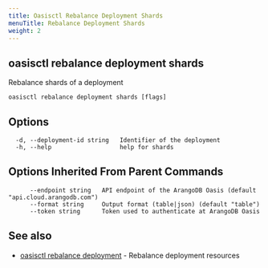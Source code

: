 ```yaml
---
title: Oasisctl Rebalance Deployment Shards
menuTitle: Rebalance Deployment Shards
weight: 2
---
```

## oasisctl rebalance deployment shards

Rebalance shards of a deployment

```
oasisctl rebalance deployment shards [flags]
```

## Options
```
  -d, --deployment-id string   Identifier of the deployment
  -h, --help                   help for shards
```

## Options Inherited From Parent Commands
```
      --endpoint string   API endpoint of the ArangoDB Oasis (default "api.cloud.arangodb.com")
      --format string     Output format (table|json) (default "table")
      --token string      Token used to authenticate at ArangoDB Oasis
```

## See also
* [oasisctl rebalance deployment](rebalance-deployment.md)	 - Rebalance deployment resources

